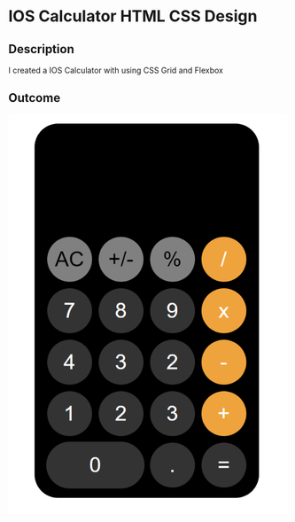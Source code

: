 # IOS Calculator HTML CSS Design

## Description
I created a IOS Calculator with using CSS Grid and Flexbox

## Outcome 
![Sample](Overview.png)

